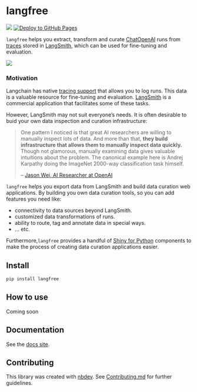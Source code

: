 # langfree

<!-- WARNING: THIS FILE WAS AUTOGENERATED! DO NOT EDIT! -->

[![](https://github.com/parlance-labs/langfree/actions/workflows/test.yaml/badge.svg)](https://github.com/parlance-labs/langfree/actions/workflows/test.yaml)
[![Deploy to GitHub
Pages](https://github.com/parlance-labs/langfree/actions/workflows/deploy.yaml/badge.svg)](https://github.com/parlance-labs/langfree/actions/workflows/deploy.yaml)

`langfree` helps you extract, transform and curate
[ChatOpenAI](https://api.python.langchain.com/en/latest/chat_models/langchain.chat_models.openai.ChatOpenAI.html)
runs from
[traces](https://js.langchain.com/docs/modules/agents/how_to/logging_and_tracing)
stored in [LangSmith](https://www.langchain.com/langsmith), which can be
used for fine-tuning and evaluation.

![](https://github.com/parlance-labs/langfree/assets/1483922/0e37d5a4-1ffb-4661-85ba-7c9eb80dd06b.png)

### Motivation

Langchain has native [tracing
support](https://blog.langchain.dev/tracing/) that allows you to log
runs. This data is a valuable resource for fine-tuning and evaluation.
[LangSmith](https://docs.smith.langchain.com/) is a commercial
application that facilitates some of these tasks.

However, LangSmith may not suit everyone’s needs. It is often desirable
to buid your own data inspection and curation infrastructure:

> One pattern I noticed is that great AI researchers are willing to
> manually inspect lots of data. And more than that, **they build
> infrastructure that allows them to manually inspect data quickly.**
> Though not glamorous, manually examining data gives valuable
> intuitions about the problem. The canonical example here is Andrej
> Karpathy doing the ImageNet 2000-way classification task himself.
>
> – [Jason Wei, AI Researcher at
> OpenAI](https://x.com/_jasonwei/status/1708921475829481683?s=20)

`langfree` helps you export data from LangSmith and build data curation
web applications. By building you own data curation tools, so you can
add features you need like:

- connectivity to data sources beyond LangSmith.
- customized data transformations of runs.
- ability to route, tag and annotate data in special ways.
- … etc.

Furthermore,`langfree` provides a handful of [Shiny for
Python](04_shiny.ipynb) components to make the process of creating data
curation applications easier.

## Install

``` sh
pip install langfree
```

## How to use

Coming soon

## Documentation

See the [docs site](http://langfree.parlance-labs.com/).

## Contributing

This library was created with [nbdev](https://nbdev.fast.ai/). See
[Contributing.md](https://github.com/parlance-labs/langfree/blob/main/CONTRIBUTING.md)
for further guidelines.
